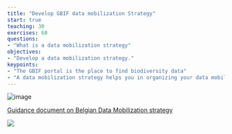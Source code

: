 ```yaml
---
title: "Develop GBIF data mobilization Strategy"
start: true
teaching: 30
exercises: 60
questions:
- "What is a data mobilization strategy"
objectives:
- "Develop a data mobilization strategy."
keypoints:
- "The GBIF portal is the place to find biodiversity data"
- "A data mobilization strategy helps you in organizing your data mobilization"
---
```


![image](https://github.com/DimEvil/croment/assets/3965195/64069708-37f7-4b3b-891c-ee66722529a2)

[Guidance document on Belgian Data Mobilization strategy](https://docs.google.com/document/d/13CI28SA79jjSTIGg3QXNGew47Ynwi-L2Wbdx3MtTjWE/edit#heading=h.a4xu5hum106h)


<a href="https://docs.google.com/presentation/d/18HfGcYSXGYavkpaD8McDcxiXmsxikbnOPNbDNjhjbQQ/edit?usp=sharing">
    <img src="{{ '/assets/img/bingo.PNG' | relative_url }}">
  </a>


